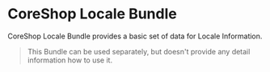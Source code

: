 # CoreShop Locale Bundle

CoreShop Locale Bundle provides a basic set of data for Locale Information.

> This Bundle can be used separately, but doesn't provide any detail information how to use it.